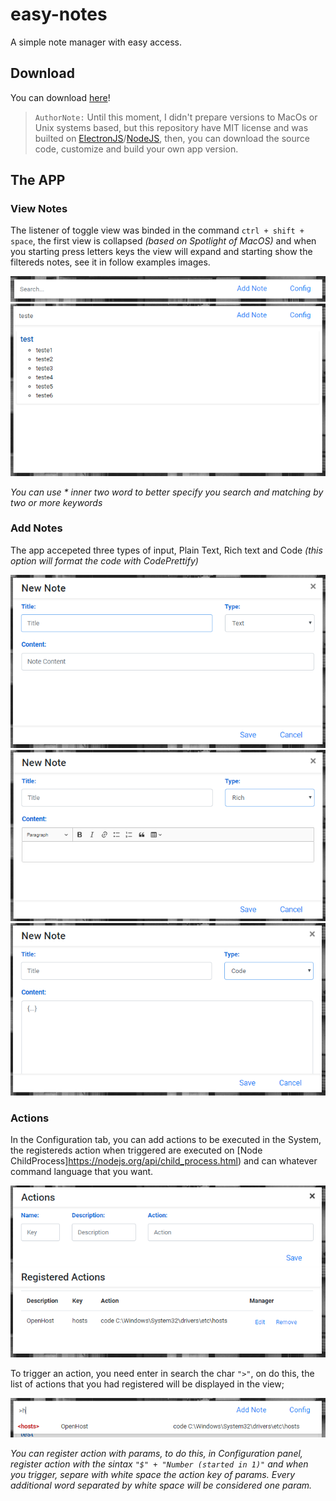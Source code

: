 # easy-notes
A simple note manager with easy access.

## Download
You can download [here](https://github.com/mdsbarbieri/easy-notes/releases/tag/v1.0.1)!

> ```AuthorNote:```
>Until this moment, I didn't prepare versions to MacOs or Unix systems based, but this repository have MIT license and was builted on [ElectronJS](https://electronjs.org/)/[NodeJS](https://nodejs.org/), then, you can download the source code, customize and build your own app version.

## The APP

### View Notes
The listener of toggle view was binded in the command ```ctrl + shift + space```, the first view is collapsed *(based on Spotlight of MacOS)* and when you starting press letters keys the view will expand and starting show the filtereds notes, see it in follow examples images.

![Step 1 - View reduced size](img/step_1.png)
![Step 1 - View reduced size](img/step_2.png)

*You can use \* inner two word to better specify you search and matching by two or more keywords*

### Add Notes
The app accepeted three types of input, Plain Text, Rich text and Code *(this option will format the code with CodePrettify)*

![Step 1 - View reduced size](img/step_3_text.PNG)
![Step 1 - View reduced size](img/step_3_rich.PNG)
![Step 1 - View reduced size](img/step_3_code.PNG)

### Actions
In the Configuration tab, you can add actions to be executed in the System, the registereds action when triggered are executed on [Node ChildProcess]https://nodejs.org/api/child_process.html) and can whatever command language that you want.

![Step 1 - View reduced size](img/step_4.PNG)

To trigger an action, you need enter in search the char ```">"```, on do this, the list of actions that you had registered will be displayed in the view; 

![Step 1 - View reduced size](img/step_5.PNG)

*You can register action with params, to do this, in Configuration panel, register action with the sintax ```"$" + "Number (started in 1)"``` and when you trigger, separe with white space the action key of params. Every additional word separated by white space will be considered one param.*

